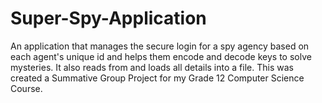 # Super-Spy-Application
An application that manages the secure login for a spy agency based on each agent's unique id and helps them encode and decode keys to solve mysteries. It also reads from and loads all details into a file. This was created a Summative Group Project for my Grade 12 Computer Science Course.
